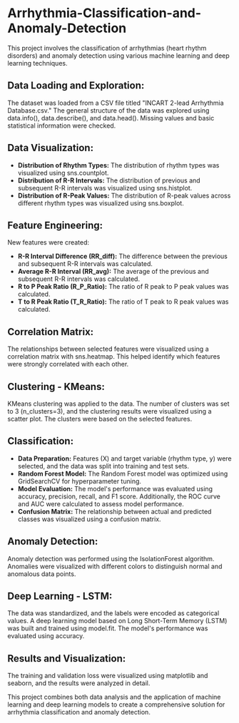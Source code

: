 # Arrhythmia-Classification-and-Anomaly-Detection

This project involves the classification of arrhythmias (heart rhythm disorders) and anomaly detection using various machine learning and deep learning techniques.

## Data Loading and Exploration:

The dataset was loaded from a CSV file titled "INCART 2-lead Arrhythmia Database.csv." The general structure of the data was explored using data.info(), data.describe(), and data.head(). Missing values and basic statistical information were checked.

## Data Visualization:

- **Distribution of Rhythm Types:** The distribution of rhythm types was visualized using sns.countplot.
- **Distribution of R-R Intervals:** The distribution of previous and subsequent R-R intervals was visualized using sns.histplot.
- **Distribution of R-Peak Values:** The distribution of R-peak values across different rhythm types was visualized using sns.boxplot.
  
## Feature Engineering:

New features were created:

- **R-R Interval Difference (RR_diff):** The difference between the previous and subsequent R-R intervals was calculated.
- **Average R-R Interval (RR_avg):** The average of the previous and subsequent R-R intervals was calculated.
- **R to P Peak Ratio (R_P_Ratio):** The ratio of R peak to P peak values was calculated.
- **T to R Peak Ratio (T_R_Ratio):** The ratio of T peak to R peak values was calculated.
  
## Correlation Matrix:
The relationships between selected features were visualized using a correlation matrix with sns.heatmap. This helped identify which features were strongly correlated with each other.

## Clustering - KMeans:
KMeans clustering was applied to the data. The number of clusters was set to 3 (n_clusters=3), and the clustering results were visualized using a scatter plot. The clusters were based on the selected features.

## Classification:

- **Data Preparation:** Features (X) and target variable (rhythm type, y) were selected, and the data was split into training and test sets.
- **Random Forest Model:** The Random Forest model was optimized using GridSearchCV for hyperparameter tuning.
- **Model Evaluation:** The model's performance was evaluated using accuracy, precision, recall, and F1 score. Additionally, the ROC curve and AUC were calculated to assess model performance.
- **Confusion Matrix:** The relationship between actual and predicted classes was visualized using a confusion matrix.
  
## Anomaly Detection:

Anomaly detection was performed using the IsolationForest algorithm. Anomalies were visualized with different colors to distinguish normal and anomalous data points.

## Deep Learning - LSTM:

The data was standardized, and the labels were encoded as categorical values. A deep learning model based on Long Short-Term Memory (LSTM) was built and trained using model.fit. The model's performance was evaluated using accuracy.

## Results and Visualization:

The training and validation loss were visualized using matplotlib and seaborn, and the results were analyzed in detail.

This project combines both data analysis and the application of machine learning and deep learning models to create a comprehensive solution for arrhythmia classification and anomaly detection.
